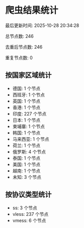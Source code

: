# 爬虫结果统计

最后更新时间: 2025-10-28 20:34:28

总节点数: 246

去重后节点数: 246

重复节点数: 0

## 按国家区域统计

- 德国: 1 个节点
- 西班牙: 1 个节点
- 英国: 1 个节点
- 香港: 1 个节点
- 印度: 227 个节点
- 日本: 1 个节点
- 柬埔寨: 1 个节点
- 韩国: 1 个节点
- 马来西亚: 1 个节点
- 荷兰: 1 个节点
- 俄罗斯: 4 个节点
- 泰国: 1 个节点
- 美国: 1 个节点
- 越南: 1 个节点
- 未知: 3 个节点

## 按协议类型统计

- ss: 3 个节点
- vless: 237 个节点
- vmess: 6 个节点

